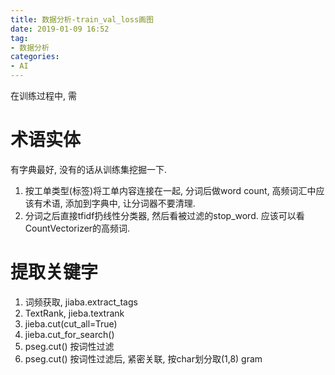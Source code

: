 ```yaml
---
title: 数据分析-train_val_loss画图
date: 2019-01-09 16:52
tag:
- 数据分析
categories:
- AI
---
```

在训练过程中, 需
<!--more-->
# 术语实体
有字典最好, 没有的话从训练集挖掘一下.
1. 按工单类型(标签)将工单内容连接在一起, 分词后做word count, 高频词汇中应该有术语, 添加到字典中, 让分词器不要清理.
2. 分词之后直接tfidf扔线性分类器, 然后看被过滤的stop_word. 应该可以看CountVectorizer的高频词.

# 提取关键字
1. 词频获取, jiaba.extract_tags
2. TextRank, jieba.textrank
3. jieba.cut(cut_all=True)
4. jieba.cut_for_search()
5. pseg.cut() 按词性过滤
6. pseg.cut() 按词性过滤后, 紧密关联, 按char划分取(1,8) gram

<!--stackedit_data:
eyJoaXN0b3J5IjpbMTUyMDM3OTg0OV19
-->